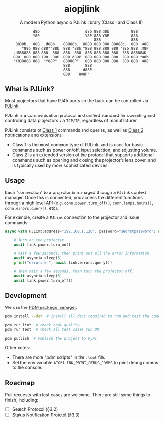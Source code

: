 <div align="center">

# aiopjlink

A modern Python asyncio PJLink library (Class I and Class II).

```
         d8b                     d8b 888 d8b          888      
         Y8P                     Y8P 888 Y8P          888      
                                     888              888      
 8888b.  888  .d88b.   88888b.  8888 888 888 88888b.  888  888 
    "88b 888 d88""88b  888 "88b "888 888 888 888 "88b 888 .88P 
.d888888 888 888  888  888  888  888 888 888 888  888 888888K  
888  888 888 Y88..88P  888 d88P  888 888 888 888  888 888 "88b 
"Y888888 888  "Y88P"   88888P"   888 888 888 888  888 888  888 
                       888       888                           
                       888      d88P                           
                       888    888P"                            
```

</div>

## What is PJLink?

Most projectors that have RJ45 ports on the back can be controlled via [PJLink](https://pjlink.jbmia.or.jp/english/).

PJLink is a communication protocol and unified standard for operating and controlling data projectors via `TCP/IP`, regardless of manufacturer.

PJLink consists of [Class 1](https://pjlink.jbmia.or.jp/english/data/5-1_PJLink_eng_20131210.pdf) commands and queries, as well as [Class 2](https://pjlink.jbmia.or.jp/english/data_cl2/PJLink_5-1.pdf) notifications and extensions.

* Class 1 is the most common type of PJLink, and is used for basic commands such as power on/off, input selection, and adjusting volume.
* Class 2 is an extended version of the protocol that supports additional commands such as opening and closing the projector's lens cover, and is typically used by more sophisticated devices.


## Usage

Each "connection" to a projector is managed through a `PJLink` context manager.  Once this is connected, you access the different functions through a high level API (e.g. `conn.power.turn_off()`, `conn.lamps.hours()`, `conn.errors.query()`, etc).

For example, create a `PJLink` connection to the projector and issue commands:

```python
async with PJLink(address="192.168.1.120", password="secretpassword") as link:

    # Turn on the projector.
    await link.power.turn_on()

    # Wait a few seconds, then print out all the error information.
    await asyncio.sleep(5)
    print("errors = ", await link.errors.query())

    # Then wait a few seconds, then turn the projector off.
    await asyncio.sleep(5)
    await link.power.turn_off()
```

## Development

We use the [PDM package manager](https://pdm.fming.dev/latest/).

```bash
pdm install --dev  # install all deps required to run and test the code

pdm run lint  # check code quality
pdm run test  # check all test cases run OK

pdm publish  # Publish the project to PyPI
```

Other notes:
* There are more "pdm scripts" in the `.toml` file.
* Set the env variable `AIOPJLINK_PRINT_DEBUG_COMMS` to print debug comms to the console.

## Roadmap

Pull requests with test cases are welcome. There are still some things to finish, including:

* [ ] Search Protocol (§3.2)
* [ ] Status Notification Prototol (§3.3)
